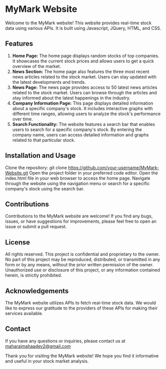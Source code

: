 # MyMark Website
Welcome to the MyMark website! This website provides real-time stock data using various APIs. It is built using Javascript, JQuery, HTML, and CSS.

## Features
1. **Home Page:** The home page displays random stocks of top companies. It showcases the current stock prices and allows users to get a quick overview of the market.
2. **News Section:** The home page also features the three most recent news articles related to the stock market. Users can stay updated with the latest developments and trends.
3. **News Page:** The news page provides access to 50 latest news articles related to the stock market. Users can browse through the articles and stay informed about the latest happenings in the industry.
4. **Company Information Page:** This page displays detailed information about a specific company's stock. It includes interactive graphs with different time ranges, allowing users to analyze the stock's performance over time.
5. **Search Functionality:** The website features a search bar that enables users to search for a specific company's stock. By entering the company name, users can access detailed information and graphs related to that particular stock.

## Installation and Usage
Clone the repository: git clone https://github.com/your-username/MyMark-Website.git
Open the project folder in your preferred code editor.
Open the index.html file in your web browser to access the home page.
Navigate through the website using the navigation menu or search for a specific company's stock using the search bar.

## Contributions
Contributions to the MyMark website are welcome! If you find any bugs, issues, or have suggestions for improvements, please feel free to open an issue or submit a pull request.

## License
All rights reserved. This project is confidential and proprietary to the owner. No part of this project may be reproduced, distributed, or transmitted in any form or by any means, without the prior written permission of the owner. Unauthorized use or disclosure of this project, or any information contained herein, is strictly prohibited.

## Acknowledgements
The MyMark website utilizes APIs to fetch real-time stock data. We would like to express our gratitude to the providers of these APIs for making their services available.

## Contact
If you have any questions or inquiries, please contact us at maharajmahaadev2@gmail.com

Thank you for visiting the MyMark website! We hope you find it informative and useful in your stock market analysis.
